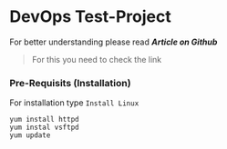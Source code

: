 # DevOps Test-Project
For better understanding please read ***Article on Github***
> For this you need to check the link
### Pre-Requisits (Installation)  
For installation type `Install Linux`
```
yum install httpd
yum instal vsftpd
yum update
```
